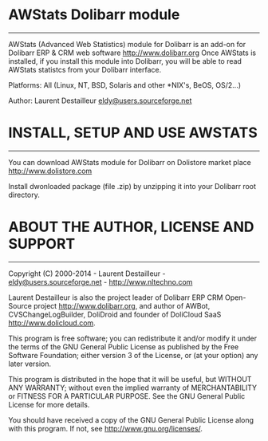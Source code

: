 
# AWStats Dolibarr module
-----------------------------------

AWStats (Advanced Web Statistics) module for Dolibarr is an add-on for 
Dolibarr ERP & CRM web software <http://www.dolibarr.org>
Once AWStats is installed, if you install this module into Dolibarr, you will
be able to read AWStats statistcs from your Dolibarr interface. 

Platforms: All (Linux, NT, BSD, Solaris and other *NIX's, BeOS, OS/2...)

Author: Laurent Destailleur <eldy@users.sourceforge.net>



# INSTALL, SETUP AND USE AWSTATS
-----------------------------------

You can download AWStats module for Dolibarr on Dolistore market place <http://www.dolistore.com>

Install dwonloaded package (file .zip) by unzipping it into your Dolibarr root directory.



# ABOUT THE AUTHOR, LICENSE AND SUPPORT
---------------------------------------
Copyright (C) 2000-2014 - Laurent Destailleur - eldy@users.sourceforge.net - <http://www.nltechno.com>

Laurent Destailleur is also the project leader of Dolibarr ERP CRM Open-Source project <http://www.dolibarr.org>,
and author of AWBot, CVSChangeLogBuilder, DoliDroid and founder of DoliCloud SaaS <http://www.dolicloud.com>.

This program is free software; you can redistribute it and/or modify
it under the terms of the GNU General Public License as published by
the Free Software Foundation; either version 3 of the License, or
(at your option) any later version.

This program is distributed in the hope that it will be useful,
but WITHOUT ANY WARRANTY; without even the implied warranty of
MERCHANTABILITY or FITNESS FOR A PARTICULAR PURPOSE.  See the
GNU General Public License for more details.

You should have received a copy of the GNU General Public License
along with this program. If not, see <http://www.gnu.org/licenses/>.
